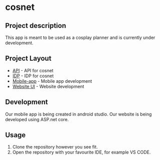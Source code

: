 # cosnet 

## Project description
This app is meant to be used as a cosplay planner and is currently under development.

## Project Layout

- [API](Backend/API) - API for cosnet
- [IDP](Backend/IDP) - IDP for cosnet
- [Mobile-app](MobileApp) - Mobile app development
- [Website UI](WebUI) - Website development

## Development
Our mobile app is being created in android studio.
Our website is being developed using ASP.net core.

## Usage

1) Clone the repository however you see fit.
2) Open the repository with your favourite IDE, for example VS CODE.
